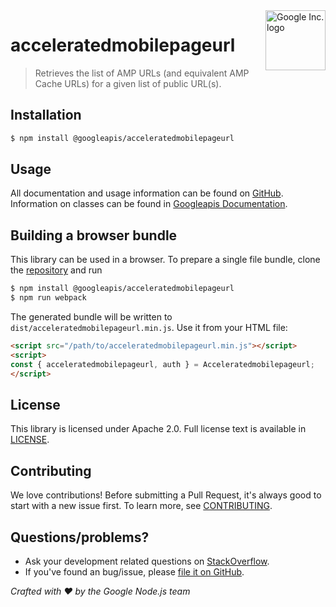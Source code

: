 <img src="https://avatars0.githubusercontent.com/u/1342004?v=3&s=96" alt="Google Inc. logo" title="Google" align="right" height="96" width="96"/>

# acceleratedmobilepageurl

> Retrieves the list of AMP URLs (and equivalent AMP Cache URLs) for a given list of public URL(s).

## Installation

```sh
$ npm install @googleapis/acceleratedmobilepageurl
```

## Usage
All documentation and usage information can be found on [GitHub](https://github.com/googleapis/google-api-nodejs-client).
Information on classes can be found in [Googleapis Documentation](https://googleapis.dev/nodejs/googleapis/latest/acceleratedmobilepageurl/classes/Acceleratedmobilepageurl.html).

## Building a browser bundle

This library can be used in a browser. To prepare a single file bundle, clone the
[repository](https://github.com/googleapis/google-api-nodejs-client) and run

```sh
$ npm install @googleapis/acceleratedmobilepageurl
$ npm run webpack
```

The generated bundle will be written to `dist/acceleratedmobilepageurl.min.js`. Use it from your HTML file:

```html
<script src="/path/to/acceleratedmobilepageurl.min.js"></script>
<script>
const { acceleratedmobilepageurl, auth } = Acceleratedmobilepageurl;
</script>
```

## License
This library is licensed under Apache 2.0. Full license text is available in [LICENSE](https://github.com/googleapis/google-api-nodejs-client/blob/master/LICENSE).

## Contributing
We love contributions! Before submitting a Pull Request, it's always good to start with a new issue first. To learn more, see [CONTRIBUTING](https://github.com/google/google-api-nodejs-client/blob/master/.github/CONTRIBUTING.md).

## Questions/problems?
* Ask your development related questions on [StackOverflow](http://stackoverflow.com/questions/tagged/google-api-nodejs-client).
* If you've found an bug/issue, please [file it on GitHub](https://github.com/googleapis/google-api-nodejs-client/issues).


*Crafted with ❤️ by the Google Node.js team*
